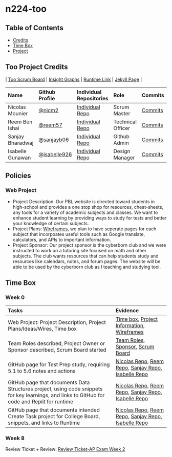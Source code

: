 # n224-too

## Table of Contents
- [Credits](#too-project-credits)
- [Time Box](#time-box)
- [Project](#policies)

## Too Project Credits

| [Too Scrum Board](https://github.com/Reem57/n224-too/projects/1) | [Insight Graphs](https://github.com/Reem57/n224-too/graphs/contributors) | [Runtime Link]() | [Jekyll Page](https://reem57.github.io/n224-too/) |

Name | Github Profile | Individual Repositories | Role | Commits |
| :---- | :---- | :---- | :---- | :---- 
| Nicolas Mounier | [@nicm2](https://github.com/nicm2) | [Individual Repo](https://github.com/nicm2/nic_repo) | Scrum Master | [Commits]() |
| Reem Ben Ishai | [@reem57](https://github.com/Reem57) | [Individual Repo](https://github.com/Reem57/Trimester-3-CSP) | Technical Officer | [Commits]() |
| Sanjay Bharadwaj | [@sanjayb06](https://github.com/SanjayB06) | [Individual Repo](https://github.com/SanjayB06/csptri3) | Github Admin | [Commits]() |
| Isabelle Gunawan | [@isabelle926](https://github.com/isabelle926) | [Individual Repo](https://github.com/isabelle926/isabelle_csptri3_individual) | Design Manager | [Commits]() |

## Policies

### Web Project
- Project Description: Our PBL website is directed toward students in high-school and provides a one stop shop for resources, cheat-sheets, any tools for a variety of academic subjects and classes. We want to enhance student learning by providing ways to study for tests and better your knowledge of certain subjects. 
- Project Plans: [Wireframes](), we plan to have seperate pages for each subject that incorpoates useful tools such as Google translate, calculators, and APIs to important information. 
- Project Sponsor: Our project sponsor is the cyberborn club and we were instructed to work on a tutoring site focused on math and other subjects. The club wants resources that can help students study and resources like calendars, notes, and forum pages. The website will be able to be used by the cyberborn club as I teaching and studying tool.

## Time Box

### Week 0

Tasks | Evidence |
| :---- | :---- | 
| Web Project: Project Description, Project Plans/Ideas/Wires, Time box | [Time box](https://reem57.github.io/n224-too/), [Project Information](https://reem57.github.io/n224-too/), [Wireframes](https://reem57.github.io/n224-too/wireframes)
| Team Roles described, Project Owner or Sponsor described, Scrum Board started | [Team Roles](https://reem57.github.io/n224-too/), [Sponsor](https://reem57.github.io/n224-too/), [Scrum Board](https://github.com/Reem57/n224-too/projects/1)
| GitHub page for Test Prep study, requiring 5.1 to 5.6 notes and actions | [Nicolas Repo](https://github.com/nicm2/nic_repo), [Reem Repo](https://github.com/Reem57/Trimester-3-CSP), [Sanjay Repo](https://github.com/SanjayB06/csptri3), [Isabelle Repo](https://github.com/isabelle926/isabelle_csptri3_individual) |
| GitHub page that documents Data Structures project, using code snippets for key learnings, and links to  GitHub for code and Replit for runtime | [Nicolas Repo](https://github.com/nicm2/nic_repo), [Reem Repo](https://github.com/Reem57/Trimester-3-CSP), [Sanjay Repo](https://github.com/SanjayB06/csptri3), [Isabelle Repo](https://github.com/isabelle926/isabelle_csptri3_individual) |
| GitHub page that documents intended Create Task project for College Board, snippets, and links to Runtime | [Nicolas Repo](https://github.com/nicm2/nic_repo), [Reem Repo](https://github.com/Reem57/Trimester-3-CSP), [Sanjay Repo](https://github.com/SanjayB06/csptri3), [Isabelle Repo](https://github.com/isabelle926/isabelle_csptri3_individual) |

### Week 8
Review Ticket + Review: [Review Ticket-AP Exam Week 2](https://github.com/Reem57/n224-too/issues/11)


